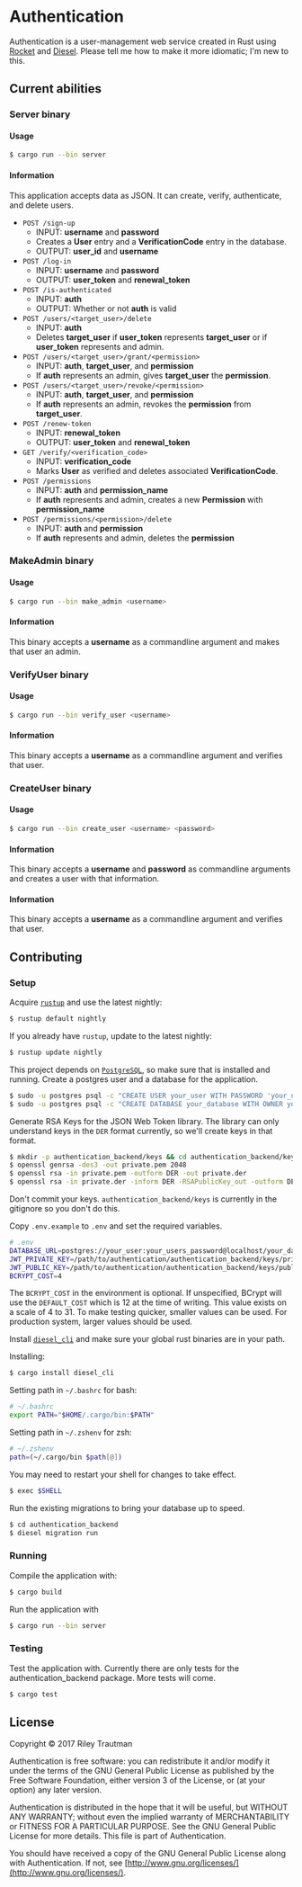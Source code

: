 # Authentication
Authentication is a user-management web service created in Rust using [Rocket](https://rocket.rs) and [Diesel](https://diesel.rs/). Please tell me how to make it more idiomatic; I'm new to this.

## Current abilities
### Server binary
#### Usage
```bash
$ cargo run --bin server
```
#### Information
This application accepts data as JSON. It can create, verify, authenticate, and delete users.
 - `POST /sign-up`
    - INPUT: **username** and **password**
    - Creates a **User** entry and a **VerificationCode** entry in the database.
    - OUTPUT: **user_id** and **username**
 - `POST /log-in`
    - INPUT: **username** and **password**
    - OUTPUT: **user_token** and **renewal_token**
 - `POST /is-authenticated`
    - INPUT: **auth**
    - OUTPUT: Whether or not **auth** is valid
 - `POST /users/<target_user>/delete`
    - INPUT: **auth**
    - Deletes **target_user** if **user_token** represents **target_user** or if **user_token** represents and admin.
 - `POST /users/<target_user>/grant/<permission>`
    - INPUT: **auth**, **target_user**, and **permission**
    - If **auth** represents an admin, gives **target_user** the **permission**.
 - `POST /users/<target_user>/revoke/<permission>`
    - INPUT: **auth**, **target_user**, and **permission**
    - If **auth** represents an admin, revokes the **permission** from **target_user**.
 - `POST /renew-token`
    - INPUT: **renewal_token**
    - OUTPUT: **user_token** and **renewal_token**
 - `GET /verify/<verification_code>`
    - INPUT: **verification_code**
    - Marks **User** as verified and deletes associated **VerificationCode**.
 - `POST /permissions`
    - INPUT: **auth** and **permission_name**
    - If **auth** represents and admin, creates a new **Permission** with **permission_name**
 - `POST /permissions/<permission>/delete`
    - INPUT: **auth** and **permission**
    - If **auth** represents and admin, deletes the **permission**

### MakeAdmin binary
#### Usage
```bash
$ cargo run --bin make_admin <username>
```
#### Information
This binary accepts a **username** as a commandline argument and makes that user an admin.

### VerifyUser binary
#### Usage
```bash
$ cargo run --bin verify_user <username>
```
#### Information
This binary accepts a **username** as a commandline argument and verifies that user.

### CreateUser binary
#### Usage
```bash
$ cargo run --bin create_user <username> <password>
```
#### Information
This binary accepts a **username** and **password** as commandline arguments and creates a user with that information.

#### Information
This binary accepts a **username** as a commandline argument and verifies that user.

## Contributing
### Setup
Acquire [`rustup`](https://www.rustup.rs/) and use the latest nightly:

```bash
$ rustup default nightly
```

If you already have `rustup`, update to the latest nightly:

```bash
$ rustup update nightly
```

This project depends on [`PostgreSQL`](https://www.postgresql.org/), so make sure that is installed and running. Create a postgres user and a database for the application.

```bash
$ sudo -u postgres psql -c "CREATE USER your_user WITH PASSWORD 'your_users_password';"
$ sudo -u postgres psql -c "CREATE DATABASE your_database WITH OWNER your_user;"
```

Generate RSA Keys for the JSON Web Token library. The library can only understand keys in the `DER` format currently, so we'll create keys in that format.

```bash
$ mkdir -p authentication_backend/keys && cd authentication_backend/keys
$ openssl genrsa -des3 -out private.pem 2048
$ openssl rsa -in private.pem -outform DER -out private.der
$ openssl rsa -in private.der -inform DER -RSAPublicKey_out -outform DER -out public.der
```

Don't commit your keys. `authentication_backend/keys` is currently in the gitignore so you don't do this.

Copy `.env.example` to `.env` and set the required variables.

```bash
# .env
DATABASE_URL=postgres://your_user:your_users_password@localhost/your_database
JWT_PRIVATE_KEY=/path/to/authentication/authentication_backend/keys/private.der
JWT_PUBLIC_KEY=/path/to/authentication/authentication_backend/keys/public.der
BCRYPT_COST=4
```

The `BCRYPT_COST` in the environment is optional. If unspecified, BCrypt will use the `DEFAULT_COST` which is 12 at the time of writing. This value exists on a scale of 4 to 31. To make testing quicker, smaller values can be used. For production system, larger values should be used.

Install [`diesel_cli`](http://diesel.rs/guides/getting-started/) and make sure your global rust binaries are in your path.

Installing:
```bash
$ cargo install diesel_cli
```

Setting path in `~/.bashrc` for bash:
```bash
# ~/.bashrc
export PATH="$HOME/.cargo/bin:$PATH"
```

Setting path in `~/.zshenv` for zsh:
```zsh
# ~/.zshenv
path=(~/.cargo/bin $path[@])
```

You may need to restart your shell for changes to take effect.

```bash
$ exec $SHELL
```

Run the existing migrations to bring your database up to speed.

```bash
$ cd authentication_backend
$ diesel migration run
```

### Running

Compile the application with:

```bash
$ cargo build
```

Run the application with 

```bash
$ cargo run --bin server
```

### Testing

Test the application with. Currently there are only tests for the authentication_backend package. More tests will come.

```bash
$ cargo test
```

## License

Copyright © 2017 Riley Trautman

Authentication is free software: you can redistribute it and/or modify it under the terms of the GNU General Public License as published by the Free Software Foundation, either version 3 of the License, or (at your option) any later version.

Authentication is distributed in the hope that it will be useful, but WITHOUT ANY WARRANTY; without even the implied warranty of MERCHANTABILITY or FITNESS FOR A PARTICULAR PURPOSE. See the GNU General Public License for more details. This file is part of Authentication.

You should have received a copy of the GNU General Public License along with Authentication. If not, see [http://www.gnu.org/licenses/](http://www.gnu.org/licenses/).
